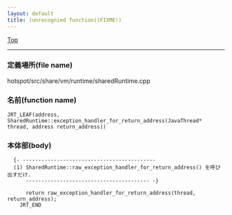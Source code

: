 ```yaml
---
layout: default
title: (unrecognied function)(FIXME!)
---
```

[Top](../index.html)

--- 
### 定義場所(file name)
hotspot/src/share/vm/runtime/sharedRuntime.cpp

### 名前(function name)
```
JRT_LEAF(address, SharedRuntime::exception_handler_for_return_address(JavaThread* thread, address return_address))
```

### 本体部(body)
```
  {- -------------------------------------------
  (1) SharedRuntime::raw_exception_handler_for_return_address() を呼び出すだけ.
      ---------------------------------------- -}

	  return raw_exception_handler_for_return_address(thread, return_address);
	JRT_END
	
```


